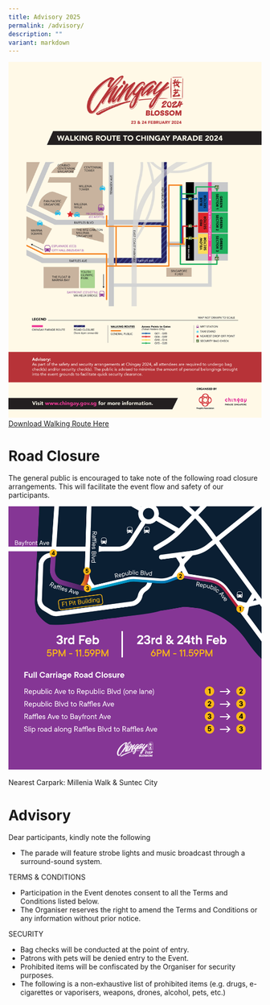 ```yaml
---
title: Advisory 2025
permalink: /advisory/
description: ""
variant: markdown
---
```

![](/images/Chingay2024/Chingay_2023_Walking_Route_Map_w_Advisory_FreeStanding_.png)[Download Walking Route Here](/files/Chingay_2024_Walking_Route_Map_w_Advisory.pdf)

# Road Closure

The general public is encouraged to take note of the following road closure arrangements. This will facilitate the event flow and safety of our participants. 

<div><img src="/images/Chingay2024/Chingay_2024_Road_Closure.png"></div>

Nearest Carpark: Millenia Walk &amp; Suntec City

# Advisory

Dear participants, kindly note the following

* The parade will feature strobe lights and music broadcast through a surround-sound system.


TERMS &amp; CONDITIONS
* Participation in the Event denotes consent to all the Terms and Conditions listed below.
* The Organiser reserves the right to amend the Terms and Conditions or any information without prior notice.

SECURITY
* Bag checks will be conducted at the point of entry.
* Patrons with pets will be denied entry to the Event.
* Prohibited items will be confiscated by the Organiser for security purposes.
*  The following is a non-exhaustive list of prohibited items (e.g. drugs, e-cigarettes or vaporisers, weapons, drones, alcohol, pets, etc.)